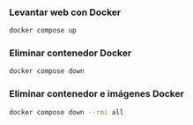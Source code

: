 ### Levantar web con Docker

```bash
docker compose up
```

### Eliminar contenedor Docker

```bash
docker compose down
```

### Eliminar contenedor e imágenes Docker

```bash
docker compose down --rmi all
```
